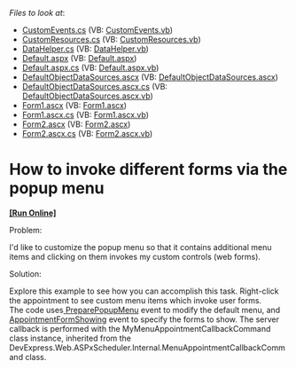 <!-- default file list -->
*Files to look at*:

* [CustomEvents.cs](./CS/WebSite/App_Code/CustomEvents.cs) (VB: [CustomEvents.vb](./VB/WebSite/App_Code/CustomEvents.vb))
* [CustomResources.cs](./CS/WebSite/App_Code/CustomResources.cs) (VB: [CustomResources.vb](./VB/WebSite/App_Code/CustomResources.vb))
* [DataHelper.cs](./CS/WebSite/App_Code/DataHelper.cs) (VB: [DataHelper.vb](./VB/WebSite/App_Code/DataHelper.vb))
* [Default.aspx](./CS/WebSite/Default.aspx) (VB: [Default.aspx](./VB/WebSite/Default.aspx))
* [Default.aspx.cs](./CS/WebSite/Default.aspx.cs) (VB: [Default.aspx.vb](./VB/WebSite/Default.aspx.vb))
* [DefaultObjectDataSources.ascx](./CS/WebSite/DefaultObjectDataSources.ascx) (VB: [DefaultObjectDataSources.ascx](./VB/WebSite/DefaultObjectDataSources.ascx))
* [DefaultObjectDataSources.ascx.cs](./CS/WebSite/DefaultObjectDataSources.ascx.cs) (VB: [DefaultObjectDataSources.ascx.vb](./VB/WebSite/DefaultObjectDataSources.ascx.vb))
* [Form1.ascx](./CS/WebSite/UserForms/Form1.ascx) (VB: [Form1.ascx](./VB/WebSite/UserForms/Form1.ascx))
* [Form1.ascx.cs](./CS/WebSite/UserForms/Form1.ascx.cs) (VB: [Form1.ascx.vb](./VB/WebSite/UserForms/Form1.ascx.vb))
* [Form2.ascx](./CS/WebSite/UserForms/Form2.ascx) (VB: [Form2.ascx](./VB/WebSite/UserForms/Form2.ascx))
* [Form2.ascx.cs](./CS/WebSite/UserForms/Form2.ascx.cs) (VB: [Form2.ascx.vb](./VB/WebSite/UserForms/Form2.ascx.vb))
<!-- default file list end -->
# How to invoke different forms via the popup menu
<!-- run online -->
**[[Run Online]](https://codecentral.devexpress.com/e429/)**
<!-- run online end -->


<p>Problem:</p><p>I'd like to customize the popup menu so that it contains additional menu items and clicking on them invokes my custom controls (web forms).</p><p>Solution:</p><p>Explore this example to see how you can accomplish this task. Right-click the appointment to see custom menu items which invoke user forms.<br />
The code uses<a href="http://documentation.devexpress.com/#AspNet/DevExpressWebASPxSchedulerASPxScheduler_PreparePopupMenutopic"> PreparePopupMenu</a> event to modify the default menu, and <a href="http://documentation.devexpress.com/#AspNet/DevExpressWebASPxSchedulerASPxScheduler_AppointmentFormShowingtopic">AppointmentFormShowing</a> event to specify the forms to show. The server callback is performed with the MyMenuAppointmentCallbackCommand class instance, inherited from the DevExpress.Web.ASPxScheduler.Internal.MenuAppointmentCallbackCommand class.</p>

<br/>


